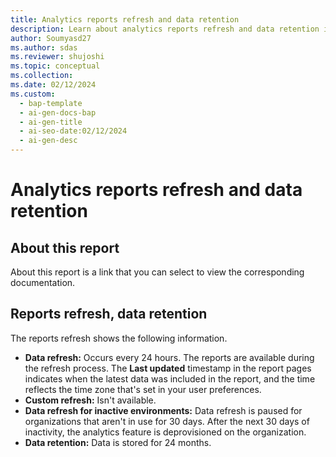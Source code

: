 ```yaml
---
title: Analytics reports refresh and data retention
description: Learn about analytics reports refresh and data retention in this article.
author: Soumyasd27
ms.author: sdas
ms.reviewer: shujoshi
ms.topic: conceptual
ms.collection:
ms.date: 02/12/2024
ms.custom:
  - bap-template
  - ai-gen-docs-bap
  - ai-gen-title
  - ai-seo-date:02/12/2024
  - ai-gen-desc
---
```


# Analytics reports refresh and data retention

## About this report

About this report is a link that you can select to view the corresponding documentation.

## Reports refresh, data retention

The reports refresh shows the following information.

- **Data refresh:** Occurs every 24 hours. The reports are available during the refresh process. The **Last updated** timestamp in the report pages indicates when the latest data was included in the report, and the time reflects the time zone that's set in your user preferences.
- **Custom refresh:** Isn't available.
- **Data refresh for inactive environments:** Data refresh is paused for organizations that aren't in use for 30 days. After the next 30 days of inactivity, the analytics feature is deprovisioned on the organization.
- **Data retention:** Data is stored for 24 months.